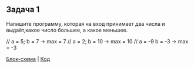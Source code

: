 ## Задача 1
Напишите программу, которая на вход принимает два числа
и выдаёт,какое число большее, а какое меньшее. 

//  a = 5; b = 7 -> max = 7
//  a = 2; b = 10 -> max = 10
//  a = -9 b = -3 -> max = -3

[Блок-схема]([Exe001/diagram.drawio.png](https://github.com/VladimirVicPar/VladimirVicPar/commit/ff72a9b28f500cb8baccae19ebb4c3696f1e9316)) | [Код]([Exe001/Program,cs](https://github.com/VladimirVicPar/VladimirVicPar/commit/1914b840890cc504835fafef9f8ab830551548e8))

